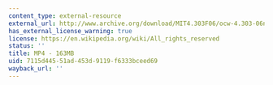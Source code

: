 ```yaml
---
content_type: external-resource
external_url: http://www.archive.org/download/MIT4.303F06/ocw-4.303-06nov2006-wodiczko.mp4
has_external_license_warning: true
license: https://en.wikipedia.org/wiki/All_rights_reserved
status: ''
title: MP4 - 163MB
uid: 7115d445-51ad-453d-9119-f6333bceed69
wayback_url: ''
---
```

